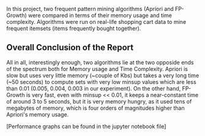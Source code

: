 In this project, two frequent pattern mining algorithms (Apriori and FP-Growth) were compared in terms of their memory usage and time complexity. Algorithms were run on real-life shopping cart data to mine frequent itemsets (items frequently bought together).

## Overall Conclusion of the Report
All in all, interestingly enough, two algorithms lie at the two opposide ends of the spectrum both for Memory usage and Time Complexity. Apriori is slow but uses very little memory (~couple of Kbs) but takes a very long time (~50 seconds) to compute sets with very low minsup values which are less than 0.01 (0.005, 0.004, 0.003 in our experiment). On the other hand, FP-Growth is very fast, even with minsup << 0.01, it keeps a near-constant time of around 3 to 5 seconds, but it is very memory hungry, as it used tens of megabytes of memory, which is four orders of magnitudes higher than Apriori's memory usage.

[Performance graphs can be found in the jupyter notebook file]
